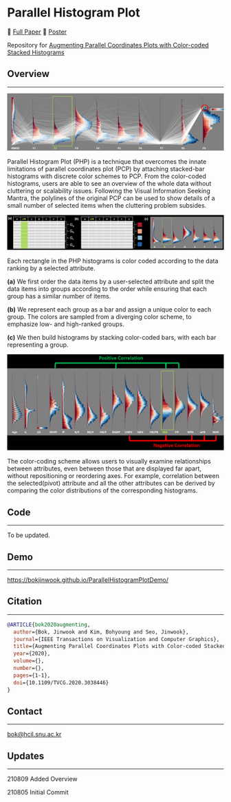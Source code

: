 # Parallel Histogram Plot

:book: [Full Paper](https://ieeexplore.ieee.org/stamp/stamp.jsp?tp=&arnumber=9262081) :scroll: [Poster](http://hcil.snu.ac.kr/system/publications/pdfs/000/000/122/original/final2.pdf?1540239578)

Repository for
[Augmenting Parallel Coordinates Plots with Color-coded Stacked Histograms](https://ieeexplore.ieee.org/abstract/document/9262081) 

## Overview
------

![1](img/0.png)

Parallel Histogram Plot (PHP) is a technique that overcomes the innate limitations of parallel coordinates plot (PCP) by attaching stacked-bar histograms with discrete color schemes to PCP. From the color-coded histograms, users are able to see an overview of the whole data without cluttering or scalability issues. Following the Visual Information Seeking Mantra, the polylines of the original PCP can be used to show details of a small number of selected items when the cluttering problem subsides.
    
![2](img/1.png)

Each rectangle in the PHP histograms is color coded according to the data ranking by a selected attribute. 

**(a)** We first order the data items by a user-selected attribute and split the data items into groups according to the order while ensuring that each group has a similar number of items. 

**(b)** We represent each group as a bar and assign a unique color to each group. The colors are sampled from a diverging color scheme, to emphasize low- and high-ranked groups.

**(c)** We then build histograms by stacking color-coded bars, with each bar representing a group. 


![3](img/2.png)

The color-coding scheme allows users to visually examine relationships between attributes, even between those that are displayed far apart, without repositioning or reordering axes. For example, correlation between the selected(pivot) attribute and all the other attributes can be derived by comparing the color distributions of the corresponding histograms.

## Code
------
To be updated.

## Demo
------

https://bokjinwook.github.io/ParallelHistogramPlotDemo/

## Citation
-------

```bib
@ARTICLE{bok2020augmenting,
  author={Bok, Jinwook and Kim, Bohyoung and Seo, Jinwook},
  journal={IEEE Transactions on Visualization and Computer Graphics}, 
  title={Augmenting Parallel Coordinates Plots with Color-coded Stacked Histograms}, 
  year={2020},
  volume={},
  number={},
  pages={1-1},
  doi={10.1109/TVCG.2020.3038446}
}
```

## Contact
-------
bok@hcil.snu.ac.kr

## Updates
-------
210809 Added Overview

210805 Initial Commit

